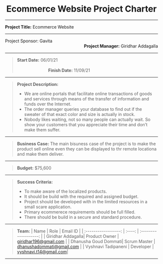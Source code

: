 <div align="center">
<h1 style="text-align: center;"> Ecommerce Website Project Charter</h1>
</div>

<hr>

   **Project Title:** Ecommerce Website

<hr>

<div align="left"><bold>Project Sponsor:</bold> Gavita </div> 
<div align="right"><b>Project Manager:</b> Giridhar Addagalla</div>

<hr>

> **Start Date:** 06/01/21 &nbsp;&nbsp;&nbsp;&nbsp;&nbsp;&nbsp;&nbsp;&nbsp;&nbsp;&nbsp;&nbsp;&nbsp;&nbsp;&nbsp;&nbsp;&nbsp;&nbsp;&nbsp;&nbsp;&nbsp;&nbsp;&nbsp;&nbsp;&nbsp;&nbsp;&nbsp;&nbsp;&nbsp;&nbsp;&nbsp;&nbsp;&nbsp;&nbsp;&nbsp;&nbsp;&nbsp;&nbsp;&nbsp;&nbsp;&nbsp;&nbsp;&nbsp;&nbsp;&nbsp;&nbsp;&nbsp;&nbsp;&nbsp;&nbsp;&nbsp;&nbsp;&nbsp;&nbsp;&nbsp;&nbsp;&nbsp;&nbsp;&nbsp;&nbsp;&nbsp;&nbsp;&nbsp;&nbsp;&nbsp;&nbsp;&nbsp;&nbsp;&nbsp;&nbsp;&nbsp;&nbsp;&nbsp;&nbsp;&nbsp;&nbsp;&nbsp;&nbsp;&nbsp;&nbsp;&nbsp;&nbsp;&nbsp;&nbsp;&nbsp;&nbsp;&nbsp;&nbsp;&nbsp;&nbsp;&nbsp;&nbsp;&nbsp;&nbsp;&nbsp;&nbsp;&nbsp;&nbsp;&nbsp;&nbsp;&nbsp;&nbsp;&nbsp;&nbsp;&nbsp;&nbsp;&nbsp;&nbsp;&nbsp;&nbsp;&nbsp;&nbsp;&nbsp;&nbsp;&nbsp;&nbsp;&nbsp;&nbsp;&nbsp;&nbsp;&nbsp;&nbsp;&nbsp;&nbsp;&nbsp;&nbsp;&nbsp;&nbsp;&nbsp;&nbsp;&nbsp;&nbsp;&nbsp;&nbsp;&nbsp;&nbsp;&nbsp;&nbsp;&nbsp;&nbsp;&nbsp;&nbsp;&nbsp;&nbsp;**Finish Date:** 11/09/21

<hr>

> **Project Description:** 
> * We are online portals that facilitate online transactions of goods and services through means of the transfer of information and funds over the Internet.
> * The order manager queries your database to find out if the sweater of that exact color and size is actually in stock.
> * Nobody likes waiting, not so many people can actually wait. So show your customers that you appreciate their time and don’t make them suffer.

<hr>

> **Business Case:** The main bisuness case of the project is to make the product sell online even they can be displayed to thr remote locationa and make them deliver.

 
<hr>

> **Budget:** $75,600

<hr>

> **Success Criteria:**
> * To make aware of the localized products.
> * It should be build with the required and assigned budget.
> * Project should be developed with in the limited resources in a small scare application.
> *	Primary ecommerece requirements should be full filled.
> *	There should be build in a secure and standard procedure.


<hr>

> **Team:**
> | Name | Role | Email ID |
> | :------------------: | :----: | :-------------------: |
> | Giridhar Addagalla| Product Owner | giridhar196@gmail.com |
> | Dhanusha Goud Dommati| Scrum Master | dhanushadommati@gmail.com |
> | Vyshnavi Tadipaneni | Developer | vyshnavi.t14@gmail.com|


<hr>
